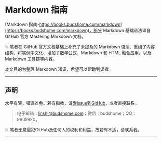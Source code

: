 # Markdown 指南

[Markdown 指南-https://books.budshome.com/markdown](https://books.budshome.com/markdown)，部分 Markdown 基础语法译自 GitHub 官方 Mastering Markdown 文档。

💥 笔者在 GitHub 官方文档基础上补充了未提及的 Markdown 语法、重组了内容结构、将实例中文化、增加了数学公式、Markdown 和 HTML 融合应用，以及 Markdown 工具链等内容。

本文目的为整理 Markdown 知识，希望可以帮助到读者。

------

## 声明

水平有限，错漏难免。若有指教，请[发issue到GitHub](https://github.com/zzy/markdown-guide)，或者直接联系。

> 电子邮箱：linshi@budshome.com；微信：budshome；QQ：9809920。

💥 笔者无意侵犯GitHub及任何人的权利和利益，故若有不适，请联系我。

------

